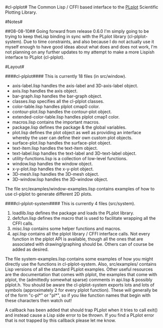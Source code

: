 #cl-plplot#
The Common Lisp / CFFI based interface to the [PLplot](http://common-lisp.net/project/cl-plplot/) Scientific Plotting Library.

#Notes#

##08-08-10##
Going forward from release 0.6.0 I'm simply going to be trying to keep theLisp binding in sync with the PLplot library (cl-plplot-system). Due to time constraints, and also because I do not actually use it myself enough to have good ideas about what does and does not work, I'm not planning on any further updates to my attempt to make a more Lispish interface to PLplot (cl-plplot).

#Layout#

####cl-plplot####
This is currently 18 files (in src/window).
* axis-label.lisp handles the axis-label and 3D-axis-label object.
* axis.lisp handles the axis object.
* bar-graph.lisp handles the bar-graph object.
* classes.lisp specifies all the cl-plplot classes.
* color-table.lisp handles plplot cmap0 color.
* contour-plot.lisp handles the contour-plot object.
* extended-color-table.lisp handles plplot cmap1 color.
* macros.lisp contains the important macros.
* package.lisp defines the package & the global variables.
* plot.lisp defines the plot object as well as providing an interface whereby the user can define their own custom plot objects.
* surface-plot.lisp handles the surface-plot object.
* text-item.lisp handles the text-item object.
* text-label.lisp handles the text-label and 3D-text-label object.
* utility-functions.lisp is a collection of low-level functions.
* window.lisp handles the window object.
* x-y-plot.lisp handles the x-y-plot object.
* 3D-mesh.lisp handles the 3D-mesh object.
* 3D-window.lisp handles the 3D-window object.
 
The file src/examples/window-examples.lisp contains examples of how to use 
cl-plplot to generate different 2D plots.


####cl-plplot-system####
This is currently 4 files (src/system).
1. loadlib.lisp defines the package and loads the PLplot library.
2. defcfun.lisp defines the macro that is used to facilitate wrapping all the CFFI calls.
3. misc.lisp contains some helper functions and macros.
4. api.lisp contains all the plplot library / CFFI interface calls. Not every function in the plplot API is available, though all the ones that are associated with drawing/graphing should be. Others can of course be added as desired.

The file system-examples.lisp contains some examples of how you might directly use the functions in cl-plplot-system. Also, src/examples/ contains Lisp versions of all the standard PLplot examples. Other useful resources are the documentation that comes with plplot, the examples that come with plplot, the (admittedly somewhat sparse) comments in api.lisp & possibly plplot.h. You 
should be aware the cl-plplot-system exports lots and lots of symbols (approximately 2 for every plplot function). These will generally be of the form "c-pl*" or "pl*", so if you like function names that begin with these characters then watch out! 

A callback has been added that should trap PLplot when it tries to call exit() and instead cause a Lisp side error to be thrown. If you find a PLplot error that is not trapped by this callback please let me know.


